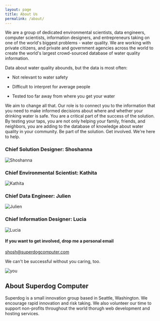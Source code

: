 ```yaml
---
layout: page
title: About Us
permalink: /about/
--- 
```

We are a group of dedicated environmental scientists, data engineers, computer scientists, information designers, and entrepreneurs taking on one of the world's biggest problems - water quality. We are working with private citizens, and private and government agencies across the world to create the world's largest crowd-sourced database of water quality information.
 
Data about water quality abounds, but the data is most often:  

*	Not relevant to water safety  

*	Difficult to interpret for average people  

*	Tested too far away from where you get your water  

 
We aim to change all that. Our role is to connect you to the information that you need to make informed decisions about where and whether your drinking water is safe. You are a critical part of the success of the solution. By testing your taps, you are not only helping your family, friends, and neighbors, you are adding to the database of knowledge about water quality in your community. Be part of the solution. Get involved. We're here to help. 
 
### Chief Solution Designer: 	Shoshanna 
![Shoshanna](https://superdogblog.github.io/images/ShosheTappdHeadshotSm.png)   

### Chief Environmental Scientist:	Kathita 
![Kathita](https://superdogblog.github.io/images//KathitaTappdHeadshotSm.png) 

### Chief Data Engineer: 	Julien 
![Julien](https://superdogblog.github.io/images/JulienTappdHeadshotSm.png) 

### Chief Information Designer: Lucia 

![Lucia](https://superdogblog.github.io/images/LuciaTappdHeadshotSm.png) 

#### If you want to get involved, drop me a personal email
[shosh@superdogcomputer.com](mailto:shosh@superdogcomputer.com) 

We can't be successful without you caring, too.  

![you](https://superdogblog.github.io/images/EmptyHeadshotSm.png)

## About Superdog Computer
Superdog is a small innovation group based in Seattle, Washington. We encourage rapid innovation and risk taking. We also volunteer our time to support non-profits throughout the world thorugh web development and hosting services. 

